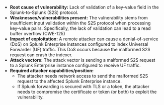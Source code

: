 - **Root cause of vulnerability:** Lack of validation of a key-value field in the Splunk-to-Splunk (S2S) protocol.
- **Weaknesses/vulnerabilities present:**  The vulnerability stems from insufficient input validation within the S2S protocol when processing key-value pairs. Specifically, the lack of validation can lead to a read buffer overflow (CWE-125)
- **Impact of exploitation:** A remote attacker can cause a denial-of-service (DoS) on Splunk Enterprise instances configured to index Universal Forwarder (UF) traffic. This DoS occurs because the malformed S2S request can crash the indexer.
- **Attack vectors:** The attack vector is sending a malformed S2S request to a Splunk Enterprise instance configured to receive UF traffic.
- **Required attacker capabilities/position:**
    - The attacker needs network access to send the malformed S2S request to the affected Splunk Enterprise instance.
    - If Splunk forwarding is secured with TLS or a token, the attacker needs to compromise the certificate or token (or both) to exploit the vulnerability.